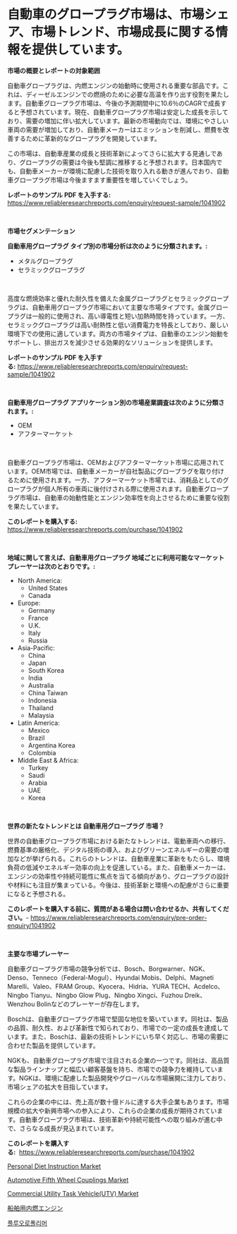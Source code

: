 <p><h1>自動車のグロープラグ市場は、市場シェア、市場トレンド、市場成長に関する情報を提供しています。</h1></p><p><strong>市場の概要とレポートの対象範囲</strong></p>
<p><p>自動車グロープラグは、内燃エンジンの始動時に使用される重要な部品です。これは、ディーゼルエンジンでの燃焼のために必要な高温を作り出す役割を果たします。自動車グロープラグ市場は、今後の予測期間中に10.6％のCAGRで成長すると予想されています。現在、自動車グロープラグ市場は安定した成長を示しており、需要の増加に伴い拡大しています。最新の市場動向では、環境にやさしい車両の需要が増加しており、自動車メーカーはエミッションを削減し、燃費を改善するために革新的なグロープラグを開発しています。</p><p>この市場は、自動車産業の成長と技術革新によってさらに拡大する見通しであり、グロープラグの需要は今後も堅調に推移すると予想されます。日本国内でも、自動車メーカーが環境に配慮した技術を取り入れる動きが進んでおり、自動車グロープラグ市場は今後ますます重要性を増していくでしょう。</p></p>
<p><strong>レポートのサンプル PDF を入手する:</strong> <a href="https://www.reliableresearchreports.com/enquiry/request-sample/1041902">https://www.reliableresearchreports.com/enquiry/request-sample/1041902</a></p>
<p>&nbsp;</p>
<p><strong>市場セグメンテーション</strong></p>
<p><strong>自動車用グロープラグ タイプ別の市場分析は次のように分類されます。:</strong></p>
<p><ul><li>メタルグロープラグ</li><li>セラミックグロープラグ</li></ul></p>
<p>&nbsp;</p>
<p><p>高度な燃焼効率と優れた耐久性を備えた金属グロープラグとセラミックグロープラグは、自動車用グロープラグ市場において主要な市場タイプです。金属グロープラグは一般的に使用され、高い導電性と短い加熱時間を持っています。一方、セラミックグロープラグは高い耐熱性と低い消費電力を特長としており、厳しい環境下での使用に適しています。両方の市場タイプは、自動車のエンジン始動をサポートし、排出ガスを減少させる効果的なソリューションを提供します。</p></p>
<p><strong>レポートのサンプル PDF を入手する:</strong>&nbsp;<a href="https://www.reliableresearchreports.com/enquiry/request-sample/1041902">https://www.reliableresearchreports.com/enquiry/request-sample/1041902</a></p>
<p>&nbsp;</p>
<p><strong> 自動車用グロープラグ アプリケーション別の市場産業調査は次のように分類されます。:</strong></p>
<p><ul><li>OEM</li><li>アフターマーケット</li></ul></p>
<p>&nbsp;</p>
<p><p>自動車グロープラグ市場は、OEMおよびアフターマーケット市場に応用されています。OEM市場では、自動車メーカーが自社製品にグロープラグを取り付けるために使用されます。一方、アフターマーケット市場では、消耗品としてのグロープラグが個人所有の車両に後付けされる際に使用されます。自動車グロープラグ市場は、自動車の始動性能とエンジン効率性を向上させるために重要な役割を果たしています。</p></p>
<p><strong>このレポートを購入する:</strong>&nbsp; <a href="https://www.reliableresearchreports.com/purchase/1041902">https://www.reliableresearchreports.com/purchase/1041902</a></p>
<p>&nbsp;</p>
<p><strong>地域に関して言えば、自動車用グロープラグ 地域ごとに利用可能なマーケットプレーヤーは次のとおりです。:</strong></p>
<p><ul>
    <li>
        North America:
        <ul>
            <li>United States</li>
            <li>Canada</li>
        </ul>
    </li>
    <li>
        Europe:
        <ul>
            <li>Germany</li>
            <li>France</li>
            <li>U.K.</li>
            <li>Italy</li>
            <li>Russia</li>
        </ul>
    </li>
    <li>
        Asia-Pacific:
        <ul>
            <li>China</li>
            <li>Japan</li>
            <li>South Korea</li>
            <li>India</li>
            <li>Australia</li>
            <li>China Taiwan</li>
            <li>Indonesia</li>
            <li>Thailand</li>
            <li>Malaysia</li>
        </ul>
    </li>
    <li>
        Latin America:
        <ul>
            <li>Mexico</li>
            <li>Brazil</li>
            <li>Argentina Korea</li>
            <li>Colombia</li>
        </ul>
    </li>
    <li>
        Middle East & Africa:
        <ul>
            <li>Turkey</li>
            <li>Saudi</li>
            <li>Arabia</li>
            <li>UAE</li>
            <li>Korea</li>
        </ul>
    </li>
    </ul></p>
<p>&nbsp;</p>
<p><strong>世界の新たなトレンドとは 自動車用グロープラグ 市場？</strong></p>
<p><p>世界の自動車グロープラグ市場における新たなトレンドは、電動車両への移行、燃費基準の厳格化、デジタル技術の導入、およびグリーンエネルギーの需要の増加などが挙げられる。これらのトレンドは、自動車産業に革新をもたらし、環境負荷の低減やエネルギー効率の向上を促進している。また、自動車メーカーは、エンジンの効率性や持続可能性に焦点を当てる傾向があり、グロープラグの設計や材料にも注目が集まっている。今後は、技術革新と環境への配慮がさらに重要になると予想される。</p></p>
<p><strong>このレポートを購入する前に、質問がある場合は問い合わせるか、共有してください。</strong>- <a href="https://www.reliableresearchreports.com/enquiry/pre-order-enquiry/1041902">https://www.reliableresearchreports.com/enquiry/pre-order-enquiry/1041902</a></p>
<p>&nbsp;</p>
<p><strong>主要な市場プレーヤー</strong></p>
<p><p>自動車グロープラグ市場の競争分析では、Bosch、Borgwarner、NGK、Denso、Tenneco（Federal-Mogul）、Hyundai Mobis、Delphi、Magneti Marelli、Valeo、FRAM Group、Kyocera、Hidria、YURA TECH、Acdelco、Ningbo Tianyu、Ningbo Glow Plug、Ningbo Xingci、Fuzhou Dreik、Wenzhou Bolinなどのプレーヤーが存在します。</p><p>Boschは、自動車グロープラグ市場で堅固な地位を築いています。同社は、製品の品質、耐久性、および革新性で知られており、市場での一定の成長を達成しています。また、Boschは、最新の技術トレンドにいち早く対応し、市場の需要に合わせた製品を提供しています。</p><p>NGKも、自動車グロープラグ市場で注目される企業の一つです。同社は、高品質な製品ラインナップと幅広い顧客基盤を持ち、市場での競争力を維持しています。NGKは、環境に配慮した製品開発やグローバルな市場展開に注力しており、市場シェアの拡大を目指しています。</p><p>これらの企業の中には、売上高が数十億ドルに達する大手企業もあります。市場規模の拡大や新興市場への参入により、これらの企業の成長が期待されています。自動車グロープラグ市場は、技術革新や持続可能性への取り組みが進む中で、さらなる成長が見込まれています。</p></p>
<p><strong>このレポートを購入する:</strong>&nbsp;&nbsp;<a href="https://www.reliableresearchreports.com/purchase/1041902">https://www.reliableresearchreports.com/purchase/1041902</a></p>
<p><p><a href="https://view.publitas.com/reportprime-1/personal-diet-instruction-market-growth-market-trends-covid-19-impact-and-forecasts-for-period-from-2023-2030/">Personal Diet Instruction Market</a></p><p><a href="https://github.com/RoccoManning/Market-Research-Report-List-3/blob/main/automotive-fifth-wheel-couplings-market.md">Automotive Fifth Wheel Couplings Market</a></p><p><a href="https://github.com/gulaimolin/Market-Research-Report-List-3/blob/main/commercial-utility-task-vehicleutv-market.md">Commercial Utility Task Vehicle(UTV) Market</a></p><p><a href="https://github.com/oqxogxyvqe90775/Market-Research-Report-List-1/blob/main/5029133188654.md">船舶用内燃エンジン</a></p><p><a href="https://github.com/vs019sa3m8x/Market-Research-Report-List-1/blob/main/7882730188553.md">플루오로폴리머</a></p></p>